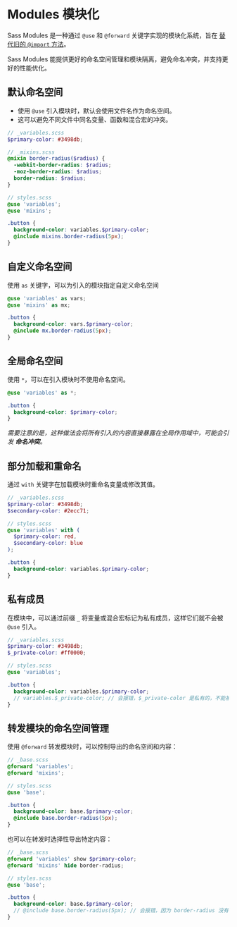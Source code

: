 # Modules 模块化

Sass Modules 是一种通过 `@use` 和 `@forward` 关键字实现的模块化系统，旨在 [替代旧的 `@import` 方法](https://sass-lang.com/documentation/at-rules/import/)。

Sass Modules 能提供更好的命名空间管理和模块隔离，避免命名冲突，并支持更好的性能优化。

## 默认命名空间

- 使用 `@use` 引入模块时，默认会使用文件名作为命名空间。
- 这可以避免不同文件中同名变量、函数和混合宏的冲突。

```scss
// _variables.scss
$primary-color: #3498db;

// _mixins.scss
@mixin border-radius($radius) {
  -webkit-border-radius: $radius;
  -moz-border-radius: $radius;
  border-radius: $radius;
}

// styles.scss
@use 'variables';
@use 'mixins';

.button {
  background-color: variables.$primary-color;
  @include mixins.border-radius(5px);
}
```

## 自定义命名空间

使用 `as` 关键字，可以为引入的模块指定自定义命名空间

```scss
@use 'variables' as vars;
@use 'mixins' as mx;

.button {
  background-color: vars.$primary-color;
  @include mx.border-radius(5px);
}
```

## 全局命名空间

使用 `*`，可以在引入模块时不使用命名空间。

```scss
@use 'variables' as *;

.button {
  background-color: $primary-color;
}
```

*需要注意的是，这种做法会将所有引入的内容直接暴露在全局作用域中，可能会引发 **命名冲突**。*

## 部分加载和重命名

通过 `with` 关键字在加载模块时重命名变量或修改其值。

```scss
// _variables.scss
$primary-color: #3498db;
$secondary-color: #2ecc71;

// styles.scss
@use 'variables' with (
  $primary-color: red,
  $secondary-color: blue
);

.button {
  background-color: variables.$primary-color;
}
```

## 私有成员

在模块中，可以通过前缀 `_` 将变量或混合宏标记为私有成员，这样它们就不会被 `@use` 引入。

```scss
// _variables.scss
$primary-color: #3498db;
$_private-color: #ff0000;

// styles.scss
@use 'variables';

.button {
  background-color: variables.$primary-color;
  // variables.$_private-color; // 会报错，$_private-color 是私有的，不能被访问
}
```

## 转发模块的命名空间管理

使用 `@forward` 转发模块时，可以控制导出的命名空间和内容：

```scss
// _base.scss
@forward 'variables';
@forward 'mixins';

// styles.scss
@use 'base';

.button {
  background-color: base.$primary-color;
  @include base.border-radius(5px);
}
```

也可以在转发时选择性导出特定内容：

```scss
// _base.scss
@forward 'variables' show $primary-color;
@forward 'mixins' hide border-radius;

// styles.scss
@use 'base';

.button {
  background-color: base.$primary-color;
  // @include base.border-radius(5px); // 会报错，因为 border-radius 没有被转发
}
```
